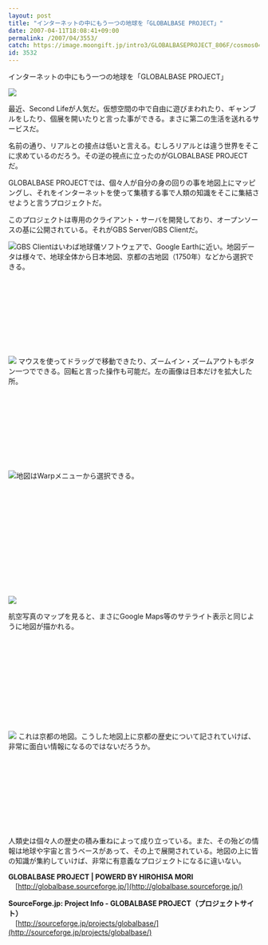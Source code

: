 ```yaml
---
layout: post
title: "インターネットの中にもう一つの地球を「GLOBALBASE PROJECT」"
date: 2007-04-11T18:08:41+09:00
permalink: /2007/04/3553/
catch: https://image.moongift.jp/intro3/GLOBALBASEPROJECT_806F/cosmos04_thumb.png
id: 3532
---
```

インターネットの中にもう一つの地球を「GLOBALBASE PROJECT」  
<!--more-->

[![](https://image.moongift.jp/intro3/GLOBALBASEPROJECT_806F/cosmos02_thumb1.png)](https://image.moongift.jp/intro3/GLOBALBASEPROJECT_806F/cosmos023.png)

 

最近、Second Lifeが人気だ。仮想空間の中で自由に遊びまわれたり、ギャンブルをしたり、個展を開いたりと言った事ができる。まさに第二の生活を送れるサービスだ。

 

名前の通り、リアルとの接点は低いと言える。むしろリアルとは違う世界をそこに求めているのだろう。その逆の視点に立ったのがGLOBALBASE PROJECTだ。

 

GLOBALBASE PROJECTでは、個々人が自分の身の回りの事を地図上にマッピングし、それをインターネットを使って集積する事で人類の知識をそこに集結させようと言うプロジェクトだ。

 

このプロジェクトは専用のクライアント・サーバを開発しており、オープンソースの基に公開されている。それがGBS Server/GBS Clientだ。

 

[![](https://image.moongift.jp/intro3/GLOBALBASEPROJECT_806F/cosmos01_thumb.png)](https://image.moongift.jp/intro3/GLOBALBASEPROJECT_806F/cosmos012.png)GBS Clientはいわば地球儀ソフトウェアで、Google Earthに近い。地図データは様々で、地球全体から日本地図、京都の古地図（1750年）などから選択できる。

 

&nbsp;

 

&nbsp;

 

&nbsp;

 

&nbsp;

 

&nbsp;

 

[![](https://image.moongift.jp/intro3/GLOBALBASEPROJECT_806F/cosmos03_thumb.png)](https://image.moongift.jp/intro3/GLOBALBASEPROJECT_806F/cosmos032.png)&nbsp;マウスを使ってドラッグで移動できたり、ズームイン・ズームアウトもボタン一つでできる。回転と言った操作も可能だ。左の画像は日本だけを拡大した所。

 

&nbsp;

 

&nbsp;

 

&nbsp;

 

&nbsp;

 

&nbsp;

 

[![](https://image.moongift.jp/intro3/GLOBALBASEPROJECT_806F/cosmos04_thumb.png)](https://image.moongift.jp/intro3/GLOBALBASEPROJECT_806F/cosmos042.png)地図はWarpメニューから選択できる。&nbsp;

 

&nbsp;

 

&nbsp;

 

&nbsp;

 

&nbsp;

 

&nbsp;

 

&nbsp;

 

&nbsp;

[![](https://image.moongift.jp/intro3/GLOBALBASEPROJECT_806F/cosmos05_thumb.png)](https://image.moongift.jp/intro3/GLOBALBASEPROJECT_806F/cosmos052.png)

航空写真のマップを見ると、まさにGoogle Maps等のサテライト表示と同じように地図が描かれる。

 

&nbsp;

 

&nbsp;

 

&nbsp;

 

&nbsp;

 

&nbsp;

 

&nbsp;

 

[![](https://image.moongift.jp/intro3/GLOBALBASEPROJECT_806F/cosmos06_thumb.png)](https://image.moongift.jp/intro3/GLOBALBASEPROJECT_806F/cosmos062.png)&nbsp;これは京都の地図。こうした地図上に京都の歴史について記されていけば、非常に面白い情報になるのではないだろうか。

 

&nbsp;

 

&nbsp;

 

&nbsp;

 

&nbsp;

 

&nbsp;

 

人類史は個々人の歴史の積み重ねによって成り立っている。また、その殆どの情報は地球や宇宙と言うベースがあって、その上で展開されている。地図の上に皆の知識が集約していけば、非常に有意義なプロジェクトになるに違いない。

 

**GLOBALBASE PROJECT | POWERD BY HIROHISA MORI**  
　[http://globalbase.sourceforge.jp/](http://globalbase.sourceforge.jp/)

 

**SourceForge.jp: Project Info - GLOBALBASE PROJECT（プロジェクトサイト）**  
　[http://sourceforge.jp/projects/globalbase/](http://sourceforge.jp/projects/globalbase/)

